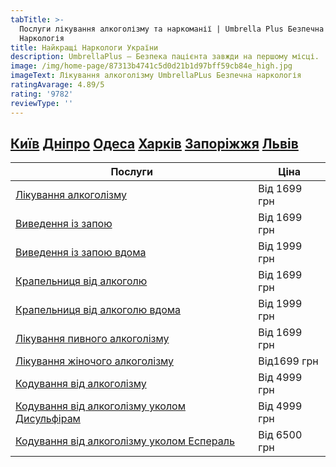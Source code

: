 ```yaml
---
tabTitle: >-
  Послуги лікування алкоголізму та наркоманії | Umbrella Plus Безпечна
  Наркологія
title: Найкращі Наркологи України
description: UmbrellaPlus — Безпека пацієнта завжди на першому місці.
image: /img/home-page/87313b4741c5d0d21b1d97bff59cb84e_high.jpg
imageText: Лікування алкоголізму UmbrellaPLus Безпечна наркологія
ratingAvarage: 4.89/5
rating: '9782'
reviewType: ''
---
```


## **[Київ](https://umbrella-plus.com.ua/uk/kiev/) [Дніпро](https://umbrella-plus.com.ua/uk/dnepr/) [Одеса](https://umbrella-plus.com.ua/uk/lechenie-alc/) [Харків](https://umbrella-plus.com.ua/uk/kharkiv/) [Запоріжжя](https://umbrella-plus.com.ua/uk/zaporozie/) [Львів](https://umbrella-plus.com.ua/uk/lviv/)**

| Послуги                                                                                                                                                                      | Ціна         |
| ---------------------------------------------------------------------------------------------------------------------------------------------------------------------------- | ------------ |
| [Лікування алкоголізму](lechenie-alkogolizma-ua)                                                                                                                             | Від 1699 грн |
| [Виведення із запою](Vivod-iz-zapoia-UmbrellaPlus-ua)                                                                                                                        | Від 1699 грн |
| [Виведення із запою вдома](Vivod-iz-zapoia-na-domy-UmbrellaPlus-ua)                                                                                                          | Від 1999 грн |
| [Крапельниця від алкоголю](Kapelnica_ot_alkogola_UmbrellaPlus-ua)                                                                                                            | Від 1699 грн |
| [Крапельниця від алкоголю вдома](Kapelnica_ot_alkogola_na_domy_umbrellaplus-ua)                                                                                              | Від 1999 грн |
| [Лікування пивного алкоголізму](lechenie-pivnogo-alkogolizma-umbrellaplus-ua)                                                                                                | Від 1699 грн |
| [Лікування жіночого алкоголізму](https://umbrella-plus.com.ua/uk/kiev/likyvania-jenskogo-alkogolizma-kiev/)                                                                  | Від1699 грн  |
| [Кодування від алкоголізму](https://umbrella-plus.com.ua/uk/kiev/kodirovka-ot-alkogolia-kiev-ua/)                                                                            | Від 4999 грн |
| [Кодування від алкоголізму уколом ](https://umbrella-plus.com.ua/uk/kiev/kodirovka-ot-alkogolia-disulfiram-kiev-ua/)[Дисульфірам](kodirovka-ot-alkogolia-disulfiram-kiev-ua) | Від 4999 грн |
| [Кодування від алкоголізму уколом ](https://umbrella-plus.com.ua/uk/kiev/kodirovka-ot-alkogolizma-espiarl-kiev-ua/)[Еспераль](kodirovka-ot-alkogolizma-espiarl-kiev-ua)      | Від 6500 грн |
